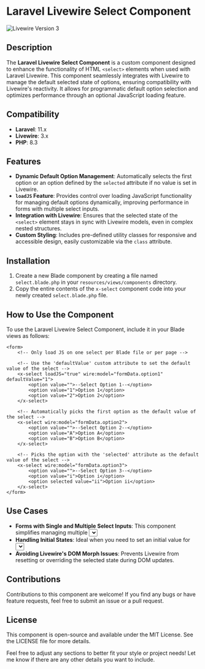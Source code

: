 # Laravel Livewire Select Component

![Livewire Version 3](https://laravel-livewire.com/img/logo.svg)

## Description

The **Laravel Livewire Select Component** is a custom component designed to enhance the functionality of HTML `<select>` elements when used with Laravel Livewire. This component seamlessly integrates with Livewire to manage the default selected state of options, ensuring compatibility with Livewire's reactivity. It allows for programmatic default option selection and optimizes performance through an optional JavaScript loading feature.

## Compatibility

- **Laravel**: 11.x
- **Livewire**: 3.x
- **PHP**: 8.3

## Features

- **Dynamic Default Option Management**: Automatically selects the first option or an option defined by the `selected` attribute if no value is set in Livewire.
- **`loadJS` Feature**: Provides control over loading JavaScript functionality for managing default options dynamically, improving performance in forms with multiple select inputs.
- **Integration with Livewire**: Ensures that the selected state of the `<select>` element stays in sync with Livewire models, even in complex nested structures.
- **Custom Styling**: Includes pre-defined utility classes for responsive and accessible design, easily customizable via the `class` attribute.

## Installation

1. Create a new Blade component by creating a file named `select.blade.php` in your `resources/views/components` directory.
2. Copy the entire contents of the `x-select` component code into your newly created `select.blade.php` file.

## How to Use the Component

To use the Laravel Livewire Select Component, include it in your Blade views as follows:

```blade
<form>
    <!-- Only load JS on one select per Blade file or per page -->

    <!-- Use the 'defaultValue' custom attribute to set the default value of the select -->
    <x-select loadJS="true" wire:model="formData.option1" defaultValue="1">
        <option value="">--Select Option 1--</option>
        <option value="1">Option 1</option>
        <option value="2">Option 2</option>
    </x-select>

    <!-- Automatically picks the first option as the default value of the select -->
    <x-select wire:model="formData.option2">
        <option value="">--Select Option 2--</option>
        <option value="A">Option A</option>
        <option value="B">Option B</option>
    </x-select>

    <!-- Picks the option with the 'selected' attribute as the default value of the select -->
    <x-select wire:model="formData.option3">
        <option value="">--Select Option 3--</option>
        <option value="i">Option i</option>
        <option selected value="ii">Option ii</option>
    </x-select>
</form>
```

## Use Cases
- **Forms with Single and Multiple Select Inputs**: This component simplifies managing multiple <select> inputs in a form, especially when they are nested within arrays.
- **Handling Initial States**: Ideal when you need to set an initial value for <select> elements programmatically, while still allowing Livewire to handle dynamic updates.
- **Avoiding Livewire's DOM Morph Issues**: Prevents Livewire from resetting or overriding the selected state during DOM updates.


## Contributions
Contributions to this component are welcome! If you find any bugs or have feature requests, feel free to submit an issue or a pull request.

## License
This component is open-source and available under the MIT License. See the LICENSE file for more details.

Feel free to adjust any sections to better fit your style or project needs! Let me know if there are any other details you want to include.